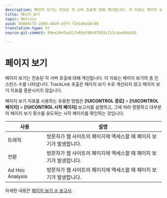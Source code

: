 ```yaml
---
description: 페이지 보기는 전송된 각 서버 호출에 대해 계산됩니다. 이 지표는 페이지 보기의 총 인스턴스 수를 나타냅니다. TrackLink 호출은 페이지 보기 수로 계산되지 않고 페이지 보기 지표를 증분시키지 않습니다.
title: 페이지 보기
topic: Metrics
uuid: 85004c72-2369-44a9-a97f-f2e144a54c90
translation-type: ht
source-git-commit: 99ee24efaa517e8da700c67818c111c4aa90dc02

---
```



# 페이지 보기

페이지 보기는 전송된 각 서버 호출에 대해 계산됩니다. 이 지표는 페이지 보기의 총 인스턴스 수를 나타냅니다. TrackLink 호출은 페이지 보기 수로 계산되지 않고 페이지 보기 지표를 증분시키지 않습니다.

페이지 보기 지표를 사용하는 유용한 방법은 **[!UICONTROL 경로]** > **[!UICONTROL 페이지]** > **[!UICONTROL 시작 페이지]** 보고서를 실행하고, 그에 따라 정렬하고 대부분의 페이지 보기 횟수를 유도하는 시작 페이지를 확인하는 것입니다.

| 사용 | 설명 |
|---|---|
| 트래픽 | 방문자가 웹 사이트의 페이지에 액세스할 때 페이지 보기가 발생합니다. |
| 전환 | 방문자가 웹 사이트의 페이지에 액세스할 때 페이지 보기가 발생합니다. |
| Ad Hoc Analysis | 방문자가 웹 사이트의 페이지에 액세스할 때 페이지 보기가 발생합니다. |

자세한 내용은 [페이지 보기 수 보고서](/help/components/c-variables/dimensionslist/reports-page-views.md).
